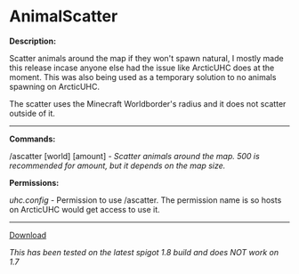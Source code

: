 # AnimalScatter

**Description:**

Scatter animals around the map if they won't spawn natural, I mostly made this release incase anyone else had the issue like ArcticUHC does at the moment. This was also being used as a temporary solution to no animals spawning on ArcticUHC.

The scatter uses the Minecraft Worldborder's radius and it does not scatter outside of it.

___

**Commands:**

/ascatter [world] [amount] - *Scatter animals around the map. 500 is recommended for amount, but it depends on the map size.*

**Permissions:**

*uhc.config* - Permission to use /ascatter. The permission name is so hosts on ArcticUHC would get access to use it.

___
[Download](https://github.com/LeonTG77/AnimalScatter/releases)

*This has been tested on the latest spigot 1.8 build and does NOT work on 1.7*

